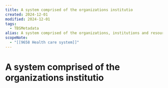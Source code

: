 ```yaml
---
title: A system comprised of the organizations institutio
created: 2024-12-01
modified: 2024-12-01
tags:
  - TBSMetadata
alias: A system comprised of the organizations, institutions and resources that are devoted to producing a health action, whether in personal health care or in public health services, whose primary purpose is to improve the health of the general population or a specified and recognized segment of the general population.
scopeNote:
  - "[[9658 Health care system]]"
---
```

# A system comprised of the organizations institutio
